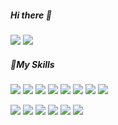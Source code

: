 ##### Hi there 👋

[<img src="https://img.shields.io/badge/Blog-013ADF?style=flat-square&logo=Cesium&logoColor=white"/></a>](https://devsurimlee.tistory.com/)
<img src="https://img.shields.io/badge/devsurimlee@gmail.com-EA4335?style=flat-square&logo=Gmail&logoColor=white"/></a>


##### 💎My Skills
<img src="https://img.shields.io/badge/Java-ED8B00?style=flat-square&logo=openjdk&logoColor=white"/></a>
<img src="https://img.shields.io/badge/Spring-6DB33F?style=flat-square&logo=Spring&logoColor=white"/></a>
<img src="https://img.shields.io/badge/MySql-4479A1?style=flat-square&logo=MySql&logoColor=white"/></a>
<img src="https://img.shields.io/badge/Mybatis-000000?style=flat-square&logo=Twitter&logoColor=white"/></a>
<img src="https://img.shields.io/badge/Git-F05032?style=flat-square&logo=Git&logoColor=white"/></a>
<img src="https://img.shields.io/badge/Linux-FCC624?style=flat-square&logo=linux&logoColor=black"/></a>
<img src="https://img.shields.io/badge/AWS-232F3E?style=flat-square&logo=Amazon AWS&logoColor=white"/></a>
<img src="https://img.shields.io/badge/docker-23B2FE?style=flat-square&logo=docker&logoColor=white"/></a>

<img src="https://img.shields.io/badge/JavaScript-F7DF1E?style=flat-square&logo=JavaScript&logoColor=white"/></a>
<img src="https://img.shields.io/badge/jQuery-0769AD?style=flat-square&logo=jquery&logoColor=white"/></a>
<img src="https://img.shields.io/badge/Vue.js-35495E?style=flat-square&logo=Vue.js&logoColor=4FC08D"/></a>
<img src="https://img.shields.io/badge/Jira-0052CC?style=flat-square&logo=Jira Software&logoColor=white"/></a>
<img src="https://img.shields.io/badge/Notion-f0f0f0?style=flat-square&logo=Notion&logoColor=black"/></a>
<img src="https://img.shields.io/badge/IntelliJ-000000?style=flat-square&logo=intellijidea&logoColor=white"/></a>


<!-- 

<img src="https://img.shields.io/badge/python-3776AB?style=flat-square&logo=python&logoColor=white"/></a>
<img src="https://img.shields.io/badge/Hibernate-59666C?style=flat-square&logo=Hibernate&logoColor=white"/></a>
<img src="https://img.shields.io/badge/ElasticSearch-005571?style=flat-square&logo=ElasticSearch&logoColor=white"/></a>
<img src="https://img.shields.io/badge/Confluence-172B4D?style=flat-square&logo=Confluence&logoColor=white"/></a>
<img src="https://img.shields.io/badge/GCP-4285F4?style=flat-square&logo=Google Cloud&logoColor=white"/></a>

[![Anurag's GitHub stats](https://github-readme-stats.vercel.app/api?username=devsurimlee&count_private=true&show_icons=true&hide=prs,issues)](https://github.com/anuraghazra/github-readme-stats)

[![Hits](https://hits.seeyoufarm.com/api/count/incr/badge.svg?url=https%3A%2F%2Fgithub.com%2Fdevsurimlee&count_bg=%2336B7FF&title_bg=%23000000&icon=github.svg&icon_color=%23E7E7E7&title=hits&edge_flat=false)](https://hits.seeyoufarm.com)

-->


